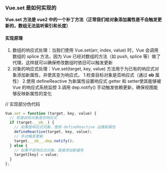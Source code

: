 ### Vue.set 是如何实现的

**Vue.set 方法是 vue2 中的一个补丁方法（正常我们给对象添加属性是不会触发更新的，数组无法监听索引和长度）**

#### 实现原理

1. 数组的响应式处理：当我们使用 Vue.set(arr, index, value) 时，Vue 会调用数组的 splice 方法，因为 Vue 已经对数组的方法（如 push, splice 等）做了代理，这样就可以确保修改数组时依旧可以触发更新
2. 对象的响应式处理：Vue.set(target, key, value) 方法用于为已有的响应式对象添加新属性，并使其变为响应式，
    1.检查目标对象是否响应式（通过 __ob__ 属性）
    2.使用 defineReactive 为新属性设置响应式 getter 和 setter使其能够被 Vue 的响应式系统监控
    3.调用 dep.notify() 手动触发依赖更新，确保视图能够反映新属性的变化

// 实现部分伪代码
```js
Vue.set = function (target, key, value) {
  // 检查目标对象是否响应式
  if (target.__ob__) {
    // 如果是响应式对象，使用 defineReactive 设置新属性
    defineReactive(target, key, value);
    // 手动触发更新
    target.__ob__.dep.notify();
  } else {
    // 如果不是响应式对象，直接添加新属性
    target[key] = value;
  }
};
```